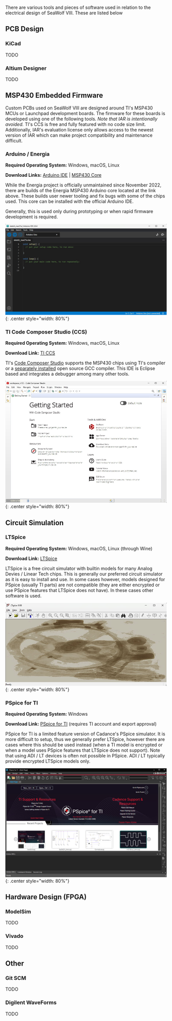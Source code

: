 
There are various tools and pieces of software used in relation to the electrical design of SeaWolf VIII. These are listed below


## PCB Design

### KiCad

TODO


### Altium Designer

TODO



## MSP430 Embedded Firmware

Custom PCBs used on SeaWolf VIII are designed around TI's MSP430 MCUs or Launchpad development boards. The firmware for these boards is developed using one of the following tools. *Note that IAR is intentionally avoided.* TI's CCS is free and fully featured with no code size limit. Additionally, IAR's evaluation license only allows access to the newest version of IAR which can make project compatibility and maintenance difficult.


### Arduino / Energia

**Required Operating System:** Windows, macOS, Linux

**Download Links:** [Arduino IDE](https://www.arduino.cc/en/software) | [MSP430 Core](https://github.com/MB3hel/Arduino-Core-MSP430)

While the Energia project is officially unmaintained since November 2022, there are builds of the Energia MSP430 Arduino core located at the link above. These builds user newer tooling and fix bugs with some of the chips used. This core can be installed with the official Arduino IDE.

Generally, this is used only during prototyping or when rapid firmware development is required.

![](../img/sw_arduino_ide.jpg){: .center style="width: 80%"}


### TI Code Composer Studio (CCS)

**Required Operating System:** Windows, macOS, Linux

**Download Link:** [TI CCS](https://www.ti.com/design-resources/embedded-development/ccs-development-tools.html)

TI's [Code Composer Studio](https://www.ti.com/design-resources/embedded-development/ccs-development-tools.html) supports the MSP430 chips using TI's compiler or a [separately installed](https://www.ti.com/tool/MSP430-GCC-OPENSOURCE) open source GCC compiler. This IDE is Eclipse based and integrates a debugger among many other tools.

![](../img/sw_ccs_ide.jpg){: .center style="width: 80%"}



## Circuit Simulation

### LTSpice

**Required Operating System:** Windows, macOS, Linux (through Wine)

**Download Link:** [LTSpice](https://www.analog.com/en/design-center/design-tools-and-calculators/ltspice-simulator.html)

LTSpice is a free circuit simulator with builtin models for many Analog Devies / Linear Tech chips. This is generally our preferred circuit simulator as it is easy to install and use. In some cases however, models designed for PSpice (usually TI parts) are not compatible (they are either encrypted or use PSpice features that LTSpice does not have). In these cases other software is used.

![](../img/sw_ltspice_sim.jpg){: .center style="width: 80%"}

### PSpice for TI

**Required Operating System:** Windows

**Download Link:** [PSpice for TI](https://www.ti.com/tool/PSPICE-FOR-TI) (requires TI account and export approval)

PSpice for TI is a limited feature version of Cadance's PSpice simulator. It is more difficult to setup, thus we generally prefer LTSpice, however there are cases where this should be used instead (when a TI model is encrypted or when a model uses PSpice features that LTSpice does not support). Note that using ADI / LT devices is often not possible in PSpice. ADI / LT typically provide encrypted LTSpice models only.

![](../img/sw_pspiceti_sim.jpg){: .center style="width: 80%"}


## Hardware Design (FPGA)

### ModelSim

TODO

### Vivado

TODO


## Other

### Git SCM

TODO


### Digilent WaveForms

TODO
